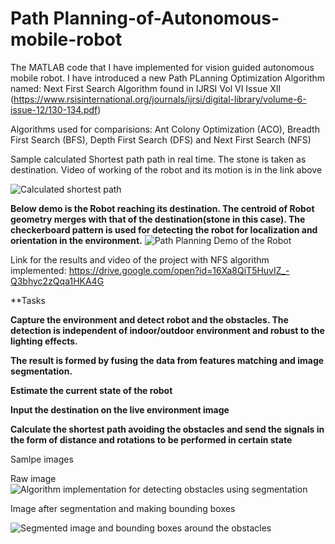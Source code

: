 # Path Planning-of-Autonomous-mobile-robot
The MATLAB code that I have implemented for vision guided autonomous mobile robot. 
I have introduced a new Path PLanning Optimization Algorithm named: Next First Search Algorithm found in IJRSI Vol VI Issue XII (https://www.rsisinternational.org/journals/ijrsi/digital-library/volume-6-issue-12/130-134.pdf)

Algorithms used for comparisions: Ant Colony Optimization (ACO), Breadth First Search (BFS), Depth First Search (DFS) and Next First Search (NFS)

Sample calculated Shortest path path in real time. The stone is taken as destination. Video of working of the robot and its motion is in the link above

![Calculated shortest path](https://github.com/dhaval491/Path-Planning-of-Autonomous-mobile-robot/blob/master/path%20planing1.jpg)

**Below demo is the Robot reaching its destination. The centroid of Robot geometry merges with that of the destination(stone in this case). The checkerboard pattern is used for detecting the robot for localization and orientation in the environment.** 
 ![Path Planning Demo of the Robot ]( https://github.com/dhaval491/Path-Planning-of-Autonomous-mobile-robot/blob/master/Demo_path_PLanning.gif)


Link for the results and video of the project with NFS algorithm implemented: https://drive.google.com/open?id=16Xa8QiT5HuvIZ_-Q3bhyc2zQqa1HKA4G

**Tasks

**Capture the environment and detect robot and the obstacles. The detection is independent of indoor/outdoor environment and robust to the lighting effects.**

**The result is formed by fusing the data from features matching and image segmentation.**

**Estimate the current state of the robot**

**Input the destination on the live environment image**

**Calculate the shortest path avoiding the obstacles and send the signals in the form of distance and rotations to be performed in certain state**

Samlpe images

Raw image
![Algorithm implementation for detecting obstacles using segmentation](https://github.com/dhaval491/Path-Planning-of-Autonomous-mobile-robot/blob/master/IMG_20171231_090649.jpg)

Image after segmentation and making bounding boxes

![Segmented image and bounding boxes around the obstacles](https://github.com/dhaval491/Path-Planning-of-Autonomous-mobile-robot/blob/master/IMG_20171231_090631.jpg)


